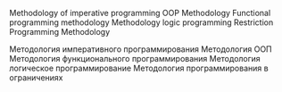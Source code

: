 Methodology of imperative programming
OOP Methodology
Functional programming methodology
Methodology logic programming
Restriction Programming Methodology

Методология императивного программирования
Методология ООП
Методология функционального программирования
Методология логическое программирование
Методология программирования в ограничениях
